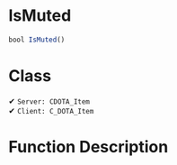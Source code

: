 # IsMuted
```js	
bool IsMuted()
```
# Class
✔ `Server: CDOTA_Item`  
✔ `Client: C_DOTA_Item`  

# Function Description

